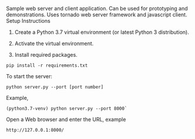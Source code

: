 Sample web server and client application.  Can be used for prototyping and demonstrations.  Uses tornado web server framework and javascript client.
Setup Instructions

1) Create a Python 3.7 virtual environment (or latest Python 3 distribution).

2) Activate the virtual environment.

3) Install required packages.

`pip install -r requirements.txt`



To start the server:

`python server.py --port [port number]`

Example,

    (python3.7-venv) python server.py --port 8000`
    
Open a Web browser and enter the URL, example

`http://127.0.0.1:8000/`

